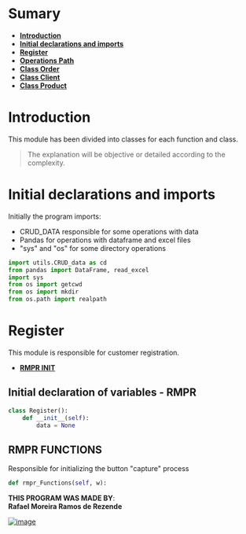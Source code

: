 # Sumary
- **[Introduction](#introduction)**
- **[Initial declarations and imports](#initial-declarations-and-imports)**
- **[Register](#register)**
- **[Operations Path](#register)**
- **[Class Order](#register)**
- **[Class Client](#register)**
- **[Class Product](#register)**



# Introduction
This module has been divided into classes for each function and class.
> The explanation will be objective or detailed according to the complexity.

# Initial declarations and imports
Initially the program imports:
- CRUD_DATA responsible for some operations with data
- Pandas for operations with dataframe and excel files
- "sys" and "os" for some directory operations

```python
import utils.CRUD_data as cd
from pandas import DataFrame, read_excel
import sys
from os import getcwd
from os import mkdir
from os.path import realpath 
```


# Register
This module is responsible for customer registration.
- **[RMPR INIT](#rmpr-init)**


## Initial declaration of variables - RMPR
```python
class Register():
    def __init__(self):
        data = None
```

## RMPR FUNCTIONS
Responsible for initializing the button "capture" process
```python
def rmpr_Functions(self, w):
```




**THIS PROGRAM WAS MADE BY**:<br>
**Rafael Moreira Ramos de Rezende** 

 [![image](https://user-images.githubusercontent.com/100146657/159492505-d6134d9b-7d19-43ee-9e30-72be719d69f4.png)](https://www.linkedin.com/in/rafael-moreira-ramos-de-rezende-16420b21b/)
